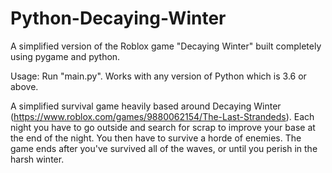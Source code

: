 # Python-Decaying-Winter
A simplified version of the Roblox game "Decaying Winter" built completely using pygame and python.

Usage: Run "main.py". Works with any version of Python which is 3.6 or above.

A simplified survival game heavily based around Decaying Winter (https://www.roblox.com/games/9880062154/The-Last-Strandeds). Each night you have to go outside and search for scrap to improve your base at the end of the night. You then have to survive a horde of enemies. The game ends after you've survived all of the waves, or until you perish in the harsh winter.
